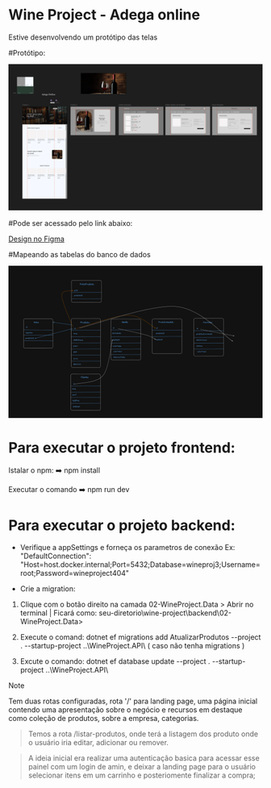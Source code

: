 
# Wine Project - Adega online

Estive desenvolvendo um protótipo das telas

#Protótipo:

![Protótipo](frontend/src/assets/images/mood.png)

#Pode ser acessado pelo link abaixo:

[Design no Figma](https://www.figma.com/design/vl2tpOvSsI6cSswJjI6vhP/Untitled?node-id=4-7&t=3nYfbWqGirNS3frq-1)

#Mapeando as tabelas do banco de dados

![Protótipo](frontend/src/assets/images/tabelas.png)


# Para executar o projeto frontend:

Istalar o npm:
➡️ npm install

Executar o comando
➡️ npm run dev


# Para executar o projeto backend:

* Verifique a appSettings e forneça os parametros de conexão Ex:  "DefaultConnection": "Host=host.docker.internal;Port=5432;Database=wineproj3;Username=root;Password=wineproject404"

* Crie a migration:
1. Clique com o botão direito na camada 02-WineProject.Data > Abrir no terminal | Ficará como: seu-diretorio\wine-project\backend\02-WineProject.Data>

2. Execute o comand:  dotnet ef migrations add AtualizarProdutos --project . --startup-project ..\WineProject.API\ ( caso não tenha migrations )

3. Excute o comando: dotnet ef database update --project . --startup-project ..\WineProject.API\ 

> [!NOTE]
>Tem duas rotas configuradas, rota '/' para  landing page, uma página inicial contendo uma apresentação sobre o negócio e recursos em destaque como coleção de produtos, sobre a empresa, categorias.

> Temos a rota /listar-produtos, onde terá a listagem dos produto onde o usuário iria editar, adicionar ou remover.

>A ideia inicial era realizar uma autenticação basica para acessar esse painel com um login de amin, e deixar a landing page para o usuário selecionar itens em um carrinho e posteriomente finalizar a compra;

 
